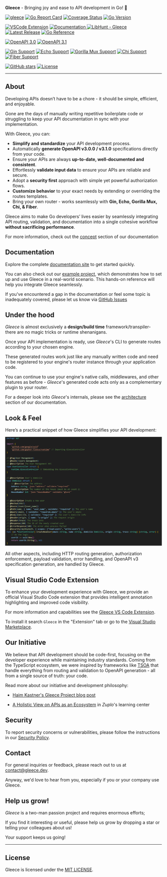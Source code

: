 **Gleece** - Bringing joy and ease to API development in Go! 🚀   

<!-- Source code health & info -->
[![gleece](https://github.com/gopher-fleece/gleece/actions/workflows/build.yml/badge.svg?branch=main)](https://github.com/gopher-fleece/gleece/actions/workflows/build.yml)
[![Go Report Card](https://goreportcard.com/badge/github.com/gopher-fleece/gleece)](https://goreportcard.com/report/gopher-fleece/gleece)
[![Coverage Status](https://coveralls.io/repos/github/gopher-fleece/gleece/badge.svg?branch=main)](https://coveralls.io/github/gopher-fleece/gleece?branch=main)
[![Go Version](https://img.shields.io/github/go-mod/go-version/gopher-fleece/gleece)](https://github.com/gopher-fleece/gleece/blob/main/go.mod)

<!-- Packages, Releases etc -->
[![VSCode Extension](https://img.shields.io/visual-studio-marketplace/v/haim-kastner.gleece-extension?label=VSCode%20Extension)](https://marketplace.visualstudio.com/items?itemName=haim-kastner.gleece-extension)
<a href="https://docs.gleece.dev">
    <img src="https://img.shields.io/badge/docs-gleece.dev-blue" alt="Documentation">
</a>
[![LibHunt - Gleece](https://img.shields.io/badge/LibHunt-Gleece-blue)](https://www.libhunt.com/r/gleece)
[![Latest Release](https://img.shields.io/github/v/release/gopher-fleece/gleece)](https://github.com/gopher-fleece/gleece/releases)
[![Go Reference](https://pkg.go.dev/badge/github.com/gopher-fleece/gleece.svg)](https://pkg.go.dev/github.com/gopher-fleece/gleece)

<!-- Supported standards -->
[![OpenAPI 3.0](https://img.shields.io/badge/OpenAPI-3.0.0-green.svg)](https://spec.openapis.org/oas/v3.0.0)
[![OpenAPI 3.1](https://img.shields.io/badge/OpenAPI-3.1.0-green.svg)](https://spec.openapis.org/oas/v3.1.0)

<!-- Supported frameworks -->
[![Gin Support](https://img.shields.io/badge/Gin-Supported-blue)](https://gin-gonic.com/)
[![Echo Support](https://img.shields.io/badge/Echo-Supported-blue)](https://echo.labstack.com/)
[![Gorilla Mux Support](https://img.shields.io/badge/Gorilla_Mux-Supported-blue)](https://github.com/gorilla/mux)
[![Chi Support](https://img.shields.io/badge/Chi-Supported-blue)](https://github.com/go-chi/chi)
[![Fiber Support](https://img.shields.io/badge/Fiber-Supported-blue)](https://github.com/gofiber/fiber)

<!-- Social -->
[![GitHub stars](https://img.shields.io/github/stars/gopher-fleece/gleece.svg?style=social&label=Stars)](https://github.com/gopher-fleece/gleece/stargazers) 
[![License](https://img.shields.io/github/license/gopher-fleece/gleece.svg?style=social)](https://github.com/gopher-fleece/gleece/blob/master/LICENSE)


---

## About  
Developing APIs doesn’t have to be a chore - it should be simple, efficient, and enjoyable.  

Gone are the days of manually writing repetitive boilerplate code or struggling to keep your API documentation in sync with your implementation.


With Gleece, you can:  
- **Simplify and standardize**  your API development process.  
- Automatically **generate OpenAPI v3.0.0 / v3.1.0** specifications directly from your code.  
- Ensure your APIs are always **up-to-date, well-documented and consistent**.  
- Effortlessly **validate input data** to ensure your APIs are reliable and secure.
- Adopt a **security first** approach with simple yet powerful authorization flows.
- **Customize behavior** to your exact needs by extending or overriding the routes templates.
- Bring your own router - works seamlessly with **Gin, Echo, Gorilla Mux, Chi, & Fiber**.

Gleece aims to make Go developers’ lives easier by seamlessly integrating API routing, validation, and documentation into a single cohesive workflow **without sacrificing performance**.

For more information, check out the [concept](https://docs.gleece.dev/docs/about/concept) section of our documentation


## Documentation

Explore the complete [documentation site](https://docs.gleece.dev/docs/intro) to get started quickly.  

You can also check out our [example project](https://github.com/gopher-fleece/gleecexample#readme), which demonstrates how to set up and use Gleece in a real-world scenario. This hands-on reference will help you integrate Gleece seamlessly.

If you've encountered a gap in the documentation or feel some topic is inadequately covered, please let us know via [GitHub Issues](https://github.com/gopher-fleece/gleece/issues)


## Under the hood

*Gleece* is almost exclusively a **design/build time** framework/transpiler- there are no magic tricks or runtime shenanigans.

Once your API implementation is ready, use *Gleece*'s CLI to generate routes according to your chosen engine.

These generated routes work just like any manually written code and need to be registered to your engine's router instance through your application code.

You can continue to use your engine's native calls, middlewares, and other features as before - *Gleece*'s generated code acts only as a complementary plugin to your router.

For a deeper look into *Gleece*'s internals, please see the [architecture](https://docs.gleece.dev/docs/about/architecture) section of our documentation.


## Look & Feel  

Here’s a practical snippet of how Gleece simplifies your API development:  

![Screenshot](https://raw.githubusercontent.com/gophar-fleece/.github/main/docs/screenshots/usage-example.png)

All other aspects, including HTTP routing generation, authorization enforcement, payload validation, error handling, and OpenAPI v3 specification generation, are handled by Gleece.

## Visual Studio Code Extension

To enhance your development experience with Gleece, we provide an official Visual Studio Code extension that provides intelligent annotation highlighting and improved code visibility.

For more information and capabilities see the [Gleece VS Code Extension](https://github.com/gopher-fleece/gleece-vscode-extension#readme).

To install it search `Gleece` in the "Extension" tab or go to the [Visual Studio Marketplace](https://marketplace.visualstudio.com/items?itemName=haim-kastner.gleece-extension).

## Our Initiative

We believe that API development should be code-first, focusing on the developer experience while maintaining industry standards. Coming from the TypeScript ecosystem, we were inspired by frameworks like [TSOA](https://github.com/lukeautry/tsoa) that handle everything from routing and validation to OpenAPI generation - all from a single source of truth: your code.

Read more about our initiative and development philosophy:
* [Haim Kastner's Gleece Project blog post](https://blog.castnet.club/en/blog/gleece-project)

* [A Holistic View on APIs as an Ecosystem](https://zuplo.com/learning-center/holistic-view-of-apis) in *Zuplo*'s learning center


## Security

To report security concerns or vulnerabilities, please follow the instructions in our [Security Policy](./SECURITY.md).

## Contact

For general inquiries or feedback, please reach out to us at [contact@gleece.dev](mailto:contact@gleece.dev).

Anyway, we'd love to hear from you, especially if you or your company use Gleece.

## Help us grow!

*Gleece* is a two-man passion project and requires enormous efforts;

If you find it interesting or useful, please help us grow by dropping a star or telling your colleagues about us!

Your support keeps us going!

---

## License  
Gleece is licensed under the [MIT LICENSE](./LICENSE). 